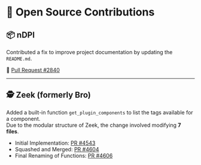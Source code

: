 # 🌟 Open Source Contributions

## 📦 nDPI
Contributed a fix to improve project documentation by updating the `README.md`.

🔗 [Pull Request #2840](https://github.com/ntop/nDPI/pull/2840)

---

## 🕵️ Zeek (formerly Bro)
Added a built-in function `get_plugin_components` to list the tags available for a component.  
Due to the modular structure of Zeek, the change involved modifying **7 files**.

- Initial Implementation: [PR #4543](https://github.com/zeek/zeek/pull/4543)  
- Squashed and Merged: [PR #4604](https://github.com/zeek/zeek/pull/4604)  
- Final Renaming of Functions: [PR #4606](https://github.com/zeek/zeek/pull/4606)
